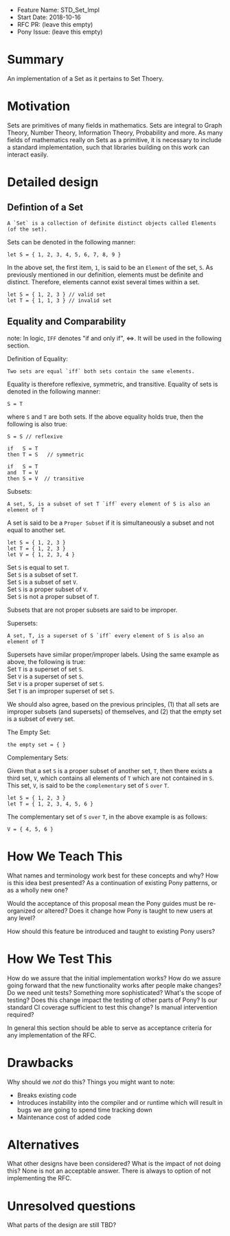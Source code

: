 - Feature Name: STD_Set_Impl
- Start Date: 2018-10-16
- RFC PR: (leave this empty)
- Pony Issue: (leave this empty)

# Summary

An implementation of a Set as it pertains to Set Thoery.

# Motivation

Sets are primitives of many fields in mathematics. Sets are integral to Graph Theory, Number Theory, Information Theory, Probability and more. As many fields of mathematics really on Sets as a primitive, it is necessary to include a standard implementation, such that libraries building on this work can interact easily.

# Detailed design

## Defintion of a Set
```
A `Set` is a collection of definite distinct objects called Elements (of the set).
```
Sets can be denoted in the following manner:
```
let S = { 1, 2, 3, 4, 5, 6, 7, 8, 9 }
```
In the above set, the first item, `1`, is said to be an `Element` of the set, `S`. 
As previously mentioned in our definition, elements must be definite and distinct. Therefore, elements cannot exist several times within a set. 
```
let S = { 1, 2, 3 } // valid set
let T = { 1, 1, 3 } // invalid set
```


## Equality and Comparability

note: In logic, `IFF` denotes "if and only if", <=>. It will be used in the following section.

Definition of Equality:
```
Two sets are equal `iff` both sets contain the same elements.
```
Equality is therefore reflexive, symmetric, and transitive. Equality of sets is denoted in the following manner:
```
S = T
```
where `S` and `T` are both sets.
If the above equality holds true, then the following is also true:
```
S = S // reflexive

if   S = T 
then T = S   // symmetric

if   S = T
and  T = V
then S = V  // transitive
```

Subsets:
```
A set, S, is a subset of set T `iff` every element of S is also an element of T
```
A set is said to be a `Proper Subset` if it is simultaneously a subset and not equal to another set.
```
let S = { 1, 2, 3 }
let T = { 1, 2, 3 }
let V = { 1, 2, 3, 4 }
```
Set `S` is equal to set `T`.  
Set `S` is a subset of set `T`.  
Set `S` is a subset of set `V`.  
Set `S` is a proper subset of `V`.  
Set `S` is not a proper subset of `T`.  

Subsets that are not proper subsets are said to be improper.

Supersets:
```
A set, T, is a superset of S `iff` every element of S is also an element of T
```
Supersets have similar proper/improper labels. Using the same example as above, the following is true:  
Set `T` is a superset of set `S`.  
Set `V` is a superset of set `S`.  
Set `V` is a proper superset of set `S`.  
Set `T` is an improper superset of set `S`.  

We should also agree, based on the previous principles, (1) that all sets are improper subsets (and supersets) of themselves, and (2) that the empty set is a subset of every set.

The Empty Set:
```
the empty set = { }
```

Complementary Sets:

Given that a set `S` is a proper subset of another set, `T`, then there exists a third set, `V`, which contains all elements of `T` which are not contained in `S`. This set, `V`, is said to be the `complementary` set of `S` `over` `T`.
```
let S = { 1, 2, 3 }
let T = { 1, 2, 3, 4, 5, 6 }
```
The complementary set of `S` `over` `T`, in the above example is as follows:
```
V = { 4, 5, 6 }
```

# How We Teach This

What names and terminology work best for these concepts and why? How is this idea best presented? As a continuation of existing Pony patterns, or as a wholly new one?

Would the acceptance of this proposal mean the Pony guides must be re-organized or altered? Does it change how Pony is taught to new users at any level?

How should this feature be introduced and taught to existing Pony users?

# How We Test This

How do we assure that the initial implementation works? How do we assure going forward that the new functionality works after people make changes? Do we need unit tests? Something more sophisticated? What's the scope of testing? Does this change impact the testing of other parts of Pony? Is our standard CI coverage sufficient to test this change? Is manual intervention required?

In general this section should be able to serve as acceptance criteria for any implementation of the RFC.

# Drawbacks

Why should we *not* do this? Things you might want to note:

* Breaks existing code
* Introduces instability into the compiler and or runtime which will result in bugs we are going to spend time tracking down
* Maintenance cost of added code

# Alternatives

What other designs have been considered? What is the impact of not doing this?
None is not an acceptable answer. There is always to option of not implementing the RFC.

# Unresolved questions

What parts of the design are still TBD?

